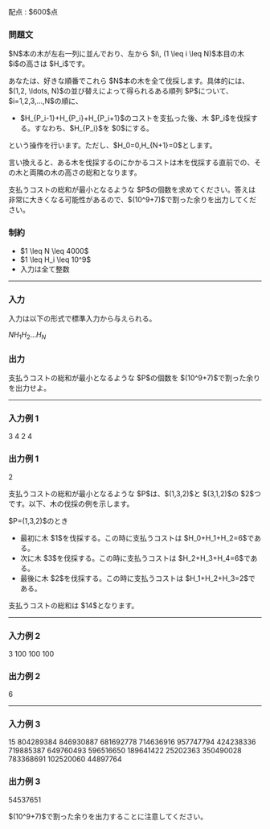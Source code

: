 
<div>

<span>

<span>

<p>
配点 : $600$点
</p>

<div>

<section>

### **問題文**

<p>
$N$本の木が左右一列に並んでおり、左から $i\, (1 \leq i \leq N)$本目の木 $i$の高さは $H_i$です。
</p>

<p>
あなたは、好きな順番でこれら $N$本の木を全て伐採します。具体的には、 $(1,2, \ldots, N)$の並び替えによって得られるある順列 $P$について、$i=1,2,3,...,N$の順に、
</p>

<ul>

<li>
$H_{P_i-1}+H_{P_i}+H_{P_i+1}$のコストを支払った後、木 $P_i$を伐採する。すなわち、$H_{P_i}$を $0$にする。
</li>

</ul>

<p>
という操作を行います。ただし、$H_0=0,H_{N+1}=0$とします。
</p>

<p>
言い換えると、ある木を伐採するのにかかるコストは木を伐採する直前での、その木と両隣の木の高さの総和となります。
</p>

<p>
支払うコストの総和が最小となるような $P$の個数を求めてください。答えは非常に大きくなる可能性があるので、$(10^9+7)$で割った余りを出力してください。
</p>

</section>

</div>

<div>

<section>

### **制約**

<ul>

<li>
$1 \leq N \leq 4000$
</li>

<li>
$1 \leq H_i \leq 10^9$
</li>

<li>
入力は全て整数
</li>

</ul>

</section>

</div>

---

<div>

<div>

<section>

### **入力**

<p>
入力は以下の形式で標準入力から与えられる。
</p>

<div>

$N$$H_1$$H_2$$\ldots$$H_N$
</div>

</section>

</div>

<div>

<section>

### **出力**

<p>
支払うコストの総和が最小となるような $P$の個数を $(10^9+7)$で割った余りを出力せよ。
</p>

</section>

</div>

</div>

---

<div>

<section>

### **入力例 1**

<div>

3
4 2 4

</div>

</section>

</div>

<div>

<section>

### **出力例 1**

<div>

2

</div>

<p>
支払うコストの総和が最小となるような $P$は、$(1,3,2)$と $(3,1,2)$の $2$つです。以下、木の伐採の例を示します。
</p>

<p>
$P=(1,3,2)$のとき
</p>

<ul>

<li>
最初に木 $1$を伐採する。この時に支払うコストは $H_0+H_1+H_2=6$である。
</li>

<li>
次に木 $3$を伐採する。この時に支払うコストは $H_2+H_3+H_4=6$である。
</li>

<li>
最後に木 $2$を伐採する。この時に支払うコストは $H_1+H_2+H_3=2$である。
</li>

</ul>

<p>
支払うコストの総和は $14$となります。
</p>

</section>

</div>

---

<div>

<section>

### **入力例 2**

<div>

3
100 100 100

</div>

</section>

</div>

<div>

<section>

### **出力例 2**

<div>

6

</div>

</section>

</div>

---

<div>

<section>

### **入力例 3**

<div>

15
804289384 846930887 681692778 714636916 957747794 424238336 719885387 649760493 596516650 189641422 25202363 350490028 783368691 102520060 44897764

</div>

</section>

</div>

<div>

<section>

### **出力例 3**

<div>

54537651

</div>

<p>
$(10^9+7)$で割った余りを出力することに注意してください。
</p>

</section>

</div>

</span>

</span>

</div>
